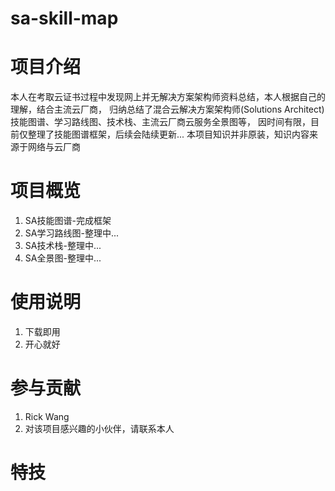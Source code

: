 # sa-skill-map

# 项目介绍

   本人在考取云证书过程中发现网上并无解决方案架构师资料总结，本人根据自己的理解，结合主流云厂商，
归纳总结了混合云解决方案架构师(Solutions Architect)技能图谱、学习路线图、技术栈、主流云厂商云服务全景图等，
因时间有限，目前仅整理了技能图谱框架，后续会陆续更新...
   本项目知识并非原装，知识内容来源于网络与云厂商

# 项目概览

1.  SA技能图谱-完成框架
2.  SA学习路线图-整理中...
3.  SA技术栈-整理中...
4.  SA全景图-整理中...

# 使用说明

1.  下载即用
2.  开心就好


# 参与贡献

1.  Rick Wang
2.  对该项目感兴趣的小伙伴，请联系本人


# 特技


